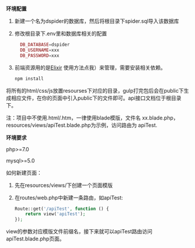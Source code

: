 **环境配置**

1. 新建一个名为dspider的数据库，然后将根目录下spider.sql导入该数据库
2. 修改根目录下.env里和数据库相关的配置

   ```php
     DB_DATABASE=dspider
     DB_USERNAME=xxx 
     DB_PASSWORD=xxx
   ```
3. 前端资源用的是[Elixir](http://laravelacademy.org/post/5962.html) 使用方法点我）来管理，需要安装相关依赖。

   ```javascript
   npm install
   ```


将所有的html/css/js放置resourses下对应的目录，gulp打完包后会在public下生成相应文件，在你的页面中引入public下的文件即可。api接口文档位于根目录下。

注：项目中不使用.html/.htm，一律使用blade模版，文件名 xx.blade.php，resources/views/apiTest.blade.php为示例，访问路由为 apiTest.

**环境要求**

php>=7.0

mysql>=5.0



如何新建页面：

1. 先在resources/views/下创建一个页面模版

2. 在routes/web.php中新建一条路由，如apiTest:

   ```php
   Route::get('/apiTest', function () {
       return view('apiTest'); 
   });
   ```

view的参数对应模版文件前缀名，接下来就可以apiTest路由访问apiTest.blade.php页面。

